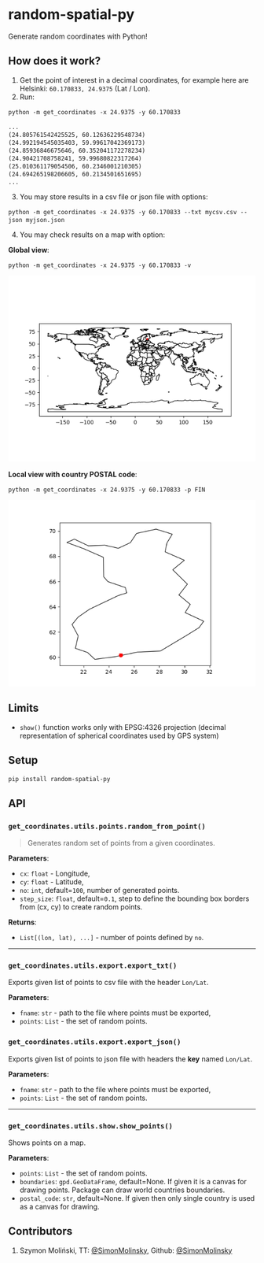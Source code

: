 # random-spatial-py

Generate random coordinates with Python!

## How does it work?

1. Get the point of interest in a decimal coordinates, for example here are Helsinki: `60.170833, 24.9375` (Lat / Lon).
2. Run:

```shell
python -m get_coordinates -x 24.9375 -y 60.170833
```

```shell
...
(24.805761542425525, 60.12636229548734)
(24.992194545035403, 59.99617042369173)
(24.85936846675646, 60.352041172278234)
(24.90421708758241, 59.99680822317264)
(25.010361179054506, 60.2346001210305)
(24.694265198206605, 60.2134501651695)
...
```

3. You may store results in a csv file or json file with options:

```shell
python -m get_coordinates -x 24.9375 -y 60.170833 --txt mycsv.csv --json myjson.json
```

4. You may check results on a map with option:

**Global view**:

```shell
python -m get_coordinates -x 24.9375 -y 60.170833 -v
```

![Image with random points located near Helsinki, Finland and world countries borders](https://github.com/SimonMolinsky/random-spatial-py/blob/main/Figure_1.png "Show random points on the world map")

**Local view with country POSTAL code**:

```shell
python -m get_coordinates -x 24.9375 -y 60.170833 -p FIN
```

![Image with random points and Finnish border. Points are located near Helsinki.](https://github.com/SimonMolinsky/random-spatial-py/blob/main/Figure_2.png "Show random points within a finnish borders")

## Limits

- `show()` function works only with EPSG:4326 projection (decimal representation of spherical coordinates used by GPS system)

## Setup

```shell
pip install random-spatial-py
```

## API

### `get_coordinates.utils.points.random_from_point()`

> Generates random set of points from a given coordinates.

**Parameters**:

* `cx`: `float` - Longitude,
* `cy`: `float` - Latitude,
* `no`: `int`, default=`100`, number of generated points.
* `step_size`: `float`, default=`0.1`, step to define the bounding box borders from (cx, cy) to create random points.

**Returns**:

* `List[(lon, lat), ...]` - number of points defined by `no`.

---

### `get_coordinates.utils.export.export_txt()`

Exports given list of points to csv file with the header `Lon/Lat`.

**Parameters**:

* `fname`: `str` - path to the file where points must be exported,
* `points`: `List` - the set of random points.

### `get_coordinates.utils.export.export_json()`

Exports given list of points to json file with headers the **key** named `Lon/Lat`.

**Parameters**:

* `fname`: `str` - path to the file where points must be exported,
* `points`: `List` - the set of random points.

---

### `get_coordinates.utils.show.show_points()`

Shows points on a map.

**Parameters**:

* `points`: `List` - the set of random points.
* `boundaries`: `gpd.GeoDataFrame`, default=None. If given it is a canvas for drawing points. Package can draw world countries boundaries.
* `postal_code`: `str`, default=None. If given then only single country is used as a canvas for drawing.

## Contributors

1. Szymon Moliński, TT: [@SimonMolinsky](https://twitter.com/SimonMolinsky), Github: [@SimonMolinsky](https://github.com/SimonMolinsky)